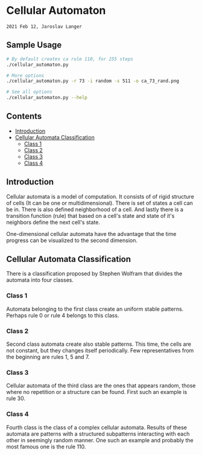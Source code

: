 # Cellular Automaton

`2021 Feb 12, Jaroslav Langer`

## Sample Usage

```sh
# By default creates ca rule 110, for 255 steps
./cellular_automaton.py

# More options
./cellular_automaton.py -r 73 -i random -s 511 -o ca_73_rand.png

# See all options
./cellular_automaton.py --help
```

## Contents

<!-- TOC GFM -->

* [Introduction](#introduction)
* [Cellular Automata Classification](#cellular-automata-classification)
    * [Class 1](#class-1)
    * [Class 2](#class-2)
    * [Class 3](#class-3)
    * [Class 4](#class-4)

<!-- /TOC -->

## Introduction

Cellular automata is a model of computation. It consists of of rigid structure of cells (It can be one or multidimensional). There is set of states a cell can be in. There is also defined neighborhood of a cell. And lastly there is a transition function (rule) that based on a cell's state and state of it's neighbors define the next cell's state.

One-dimensional cellular automata have the advantage that the time progress can be visualized to the second dimension.

## Cellular Automata Classification

There is a classification proposed by Stephen Wolfram that divides the automata into four classes.

### Class 1

Automata belonging to the first class create an uniform stable patterns. Perhaps rule 0 or rule 4 belongs to this class. 

### Class 2

Second class automata create also stable patterns. This time, the cells are not constant, but they changes itself periodically. Few representatives from the beginning are rules 1, 5 and 7.

### Class 3

Cellular automata of the third class are the ones that appears random, those where no repetition or a structure can be found. First such an example is rule 30.

### Class 4

Fourth class is the class of a complex cellular automata. Results of these automata are patterns with a structured subpatterns interacting with each other in seemingly random manner. One such an example and probably the most famous one is the rule 110. 

